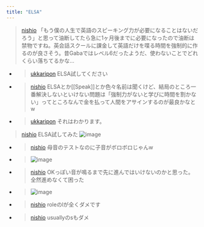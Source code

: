 ```yaml
---
title: "ELSA"
---
```




> [nishio](https://twitter.com/nishio/status/1648181108713074688) 「もう僕の人生で英語のスピーキング力が必要になることはないだろう」と思って油断してたら急に1ヶ月後までに必要になったので油断は禁物ですね。英会話スクールに課金して英語だけを喋る時間を強制的に作るのが良さそう。昔Gabaではレベル6だったようだ、使わないことでどれくらい落ちてるかな…
- > [ukkaripon](https://twitter.com/ukkaripon/status/1648183862021984256) ELSA試してください
- > [nishio](https://twitter.com/nishio/status/1648184540635222017) ELSAとか[[Speak]]とか色々名前は聞くけど、結局のところ一番解決しないといけない問題は「強制力がないと学びに時間を割かない」ってところなんで金を払って人間をアサインするのが最良かなとw
- > [ukkaripon](https://twitter.com/ukkaripon/status/1648184609975463936) それはわかります。

> [nishio](https://twitter.com/nishio/status/1650532375863128065/photo/1) ELSA試してみた
>  ![image](https://pbs.twimg.com/media/FufeciJacAAGcrk?format=jpg&name=large#.png)
- > [nishio](https://twitter.com/nishio/status/1650534677219004417) 母音のテストなのに子音がボロボロじゃんw
- >  ![image](https://pbs.twimg.com/media/FufgijxaUAA_mC8?format=jpg&name=large#.png)
- > [nishio](https://twitter.com/nishio/status/1650537075811454977) OKっぽい音が鳴るまで先に進んではいけないのかと思った。全然進めなくて困った
- >  ![image](https://pbs.twimg.com/media/FufiuI2aIAAaNzu?format=jpg&name=large#.png)
- > [nishio](https://twitter.com/nishio/status/1650539905511198720) roleのlが全くダメです
- > [nishio](https://twitter.com/nishio/status/1650540809136250882) usuallyのsもダメ
